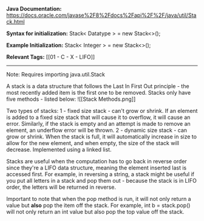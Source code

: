 
**Java Documentation:** https://docs.oracle.com/javase%2F8%2Fdocs%2Fapi%2F%2F/java/util/Stack.html

**Syntax for initialization:** Stack< Datatype > = new Stack<>();

**Example Initialization:** Stack< Integer > = new Stack<>();

**Relevant Tags:** [[01 - C - X - LIFO]]

-----

Note: Requires importing java.util.Stack

A stack is a data structure that follows the Last In First Out principle - the most recently added item is the first one to be removed.
Stacks only have five methods - listed below:
![[Stack Methods.png]]

Two types of stacks:
1 - fixed size stack - can't grow or shrink. If an element is added to a fixed size stack that will cause it to overflow, it will cause an error. Similarly, if the stack is empty and an attempt is made to remove an element, an underflow error will be thrown.
2 - dynamic size stack - can grow or shrink. When the stack is full, it will automatically increase in size to allow for the new element, and when empty, the size of the stack will decrease. Implemented using a linked list.

Stacks are useful when the computation has to go back in reverse order since they're a LIFO data structure, meaning the element inserted last is accessed first. For example, in reversing a string, a stack might be useful if you put all letters in a stack and pop them out - because the stack is in LIFO order, the letters will be returned in reverse.

Important to note that when the pop method is run, it will not only return a value but **also** pop the item off the stack. For example, int b = stack.pop() will not only return an int value but also pop the top value off the stack.